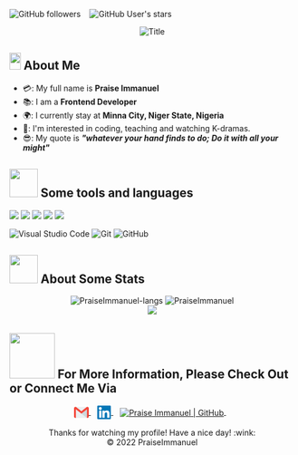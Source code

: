 <img alt="GitHub followers" src="https://img.shields.io/github/followers/PraiseImmanuel?style=social"> &nbsp;&nbsp; <img alt="GitHub User's stars" src="https://img.shields.io/github/stars/PraiseImmanuel?style=social"> &nbsp;&nbsp; 

<div align="center">
  <img src="https://readme-typing-svg.herokuapp.com?font=Architects+Daughter&color=%2338C2FF&size=50&center=true&vCenter=true&height=60&width=800&lines=Hello!+I'm+Praise+Immanuel.;Welcome+to+my+Github+profile!" alt="Title"></img>
</div>


## <img src="https://raw.githubusercontent.com/nixin72/nixin72/master/wave.gif" height="30px" width="20px"></img> About Me

- 💳: My full name is **Praise Immanuel** 
- 📚: I am a **Frontend Developer**
- 🌍: I currently stay at **Minna City, Niger State, Nigeria**
- 🧐: I'm interested in coding, teaching and watching K-dramas.
- 😎: My quote is ***"whatever your hand finds to do; Do it with all your might"*** 

## <img src="https://media2.giphy.com/media/QssGEmpkyEOhBCb7e1/giphy.gif?cid=ecf05e47a0n3gi1bfqntqmob8g9aid1oyj2wr3ds3mg700bl&rid=giphy.gif" height="50px" width="50px">   Some tools and languages 
<img src="https://badges.aleen42.com/src/javascript.svg" />  <img src="https://badges.aleen42.com/src/react.svg" />  <img src="https://badges.aleen42.com/src/typescript.svg" />  <img src="https://badges.aleen42.com/src/redux.svg" />  <img src="https://badges.aleen42.com/src/tailwindcss.svg" />

![Visual Studio Code](https://img.shields.io/badge/Visual%20Studio%20Code-0078d7.svg?style=for-the-badge&logo=visual-studio-code&logoColor=white) ![Git](https://img.shields.io/badge/git-%23F05033.svg?style=for-the-badge&logo=git&logoColor=white) ![GitHub](https://img.shields.io/badge/github-%23121011.svg?style=for-the-badge&logo=github&logoColor=white) 

## <img src="https://media0.giphy.com/media/cNZqrH5IzOG0xrlWks/giphy.gif?cid=ecf05e47map255q427en9uprqc1sb0unjq5k4fnqg5pmhhs4&rid=giphy.gif&ct=s" height="50px" width="50px"> About Some Stats
<div align="center">
<img height="150em" src="https://github-readme-stats.vercel.app/api/top-langs/?username=PraiseImmanuel&layout=compact&show_icon=true&theme=algolia" alt="PraiseImmanuel-langs"/>
<img height="150em" src="https://github-readme-stats.vercel.app/api/?username=PraiseImmanuel&layout=compact&show_icon=true&theme=algolia" alt="PraiseImmanuel"/>
</div>
<div align="center">
  <img src="http://github-readme-streak-stats.herokuapp.com?user=PraiseImmanuel&theme=algolia&background=0d1117&hide_border=true" />
<!--   <img src="https://activity-graph.herokuapp.com/graph?username=PraiseImmanuel&theme=react-dark"/> -->
</div>

## <img src='https://raw.githubusercontent.com/ShahriarShafin/ShahriarShafin/main/Assets/handshake.gif' height="80px" width="80px"> For More Information, Please Check Out or Connect Me Via
<p align="center">
  <a href="mailto:tochimmanuel@gmail.com" >
    <img align="center" alt="Samurai1979 | Gmail" width="26px" src="https://github.com/SatYu26/SatYu26/blob/master/Assets/Gmail.svg" />
  </a> &nbsp;&nbsp;
  
  <a href="https://linkedin.com/in/praise-immanuel-919b99209/" target="_blank">
    <img align="center" alt="Praise Immanuel | Linkedin" width="24px" src="https://github.com/SatYu26/SatYu26/blob/master/Assets/Linkedin.svg" />
  </a> &nbsp;&nbsp;
  
  <a href="https://profile-summary-for-github.herokuapp.com/user/PraiseImmanuel" target="_blank">
    <img align="center" alt="Praise Immanuel | GitHub" width="26px" src="https://upload.wikimedia.org/wikipedia/commons/thumb/a/ae/Github-desktop-logo-symbol.svg/1024px-Github-desktop-logo-symbol.svg.png" />
  </a> &nbsp;&nbsp;
<p> 

<div align="center">
  Thanks for watching my profile! Have a nice day! :wink: <br/>
  &copy; 2022 PraiseImmanuel
</div>


